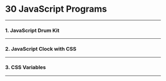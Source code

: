 # 30 JavaScript Programs
<hr>
<h3>1. JavaScript Drum Kit</h3><hr>
<h3>2. JavaScript Clock with CSS</h3><hr>
<h3>3. CSS Variables</h3><hr>
